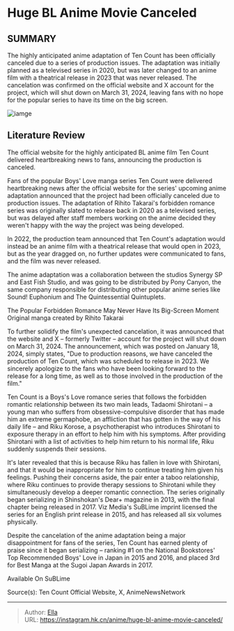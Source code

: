 # Huge BL Anime Movie Canceled


## SUMMARY 



  The highly anticipated anime adaptation of Ten Count has been officially canceled due to a series of production issues.   The adaptation was initially planned as a televised series in 2020, but was later changed to an anime film with a theatrical release in 2023 that was never released.   The cancelation was confirmed on the official website and X account for the project, which will shut down on March 31, 2024, leaving fans with no hope for the popular series to have its time on the big screen.  

![iamge](https://static1.srcdn.com/wordpress/wp-content/uploads/2024/01/official-manga-illustration-of-the-two-male-leads-from-ten-count-embracing-one-another-with-the-key-visual-of-the-anime-film-adaptation-in-the-background-showing-the-two-standing-next-to-one-anot.jpg)

## Literature Review

The official website for the highly anticipated BL anime film Ten Count delivered heartbreaking news to fans, announcing the production is canceled.




Fans of the popular Boys&#39; Love manga series Ten Count were delivered heartbreaking news after the official website for the series&#39; upcoming anime adaptation announced that the project had been officially canceled due to production issues. The adaptation of Rihito Takarai&#39;s forbidden romance series was originally slated to release back in 2020 as a televised series, but was delayed after staff members working on the anime decided they weren&#39;t happy with the way the project was being developed.




In 2022, the production team announced that Ten Count&#39;s adaptation would instead be an anime film with a theatrical release that would open in 2023, but as the year dragged on, no further updates were communicated to fans, and the film was never released.

          

The anime adaptation was a collaboration between the studios Synergy SP and East Fish Studio, and was going to be distributed by Pony Canyon, the same company responsible for distributing other popular anime series like Sound! Euphonium and The Quintessential Quintuplets.


 The Popular Forbidden Romance May Never Have Its Big-Screen Moment 
Original manga created by Rihito Takarai
         




To further solidify the film&#39;s unexpected cancelation, it was announced that the website and X – formerly Twitter – account for the project will shut down on March 31, 2024. The announcement, which was posted on January 18, 2024, simply states, &#34;Due to production reasons, we have canceled the production of Ten Count, which was scheduled to release in 2023. We sincerely apologize to the fans who have been looking forward to the release for a long time, as well as to those involved in the production of the film.&#34;


 

 Ten Count is a Boys&#39;s Love romance series that follows the forbidden romantic relationship between its two main leads, Tadaomi Shirotani – a young man who suffers from obsessive-compulsive disorder that has made him an extreme germaphobe, an affliction that has gotten in the way of his daily life – and Riku Korose, a psychotherapist who introduces Shirotani to exposure therapy in an effort to help him with his symptoms. After providing Shirotani with a list of activities to help him return to his normal life, Riku suddenly suspends their sessions.




It&#39;s later revealed that this is because Riku has fallen in love with Shirotani, and that it would be inappropriate for him to continue treating him given his feelings. Pushing their concerns aside, the pair enter a taboo relationship, where Riku continues to provide therapy sessions to Shirotani while they simultaneously develop a deeper romantic connection. The series originally began serializing in Shinshokan&#39;s Dear&#43; magazine in 2013, with the final chapter being released in 2017. Viz Media&#39;s SuBLime imprint licensed the series for an English print release in 2015, and has released all six volumes physically.

          

Despite the cancelation of the anime adaptation being a major disappointment for fans of the series, Ten Count has earned plenty of praise since it began serializing – ranking #1 on the National Bookstores&#39; Top Recommended Boys&#39; Love in Japan in 2015 and 2016, and placed 3rd for Best Manga at the Sugoi Japan Awards in 2017.




Available On SuBLime

Source(s): Ten Count Official Website, X, AnimeNewsNetwork



---

> Author: [Ella](https://instagram.hk.cn/)  
> URL: https://instagram.hk.cn/anime/huge-bl-anime-movie-canceled/  

